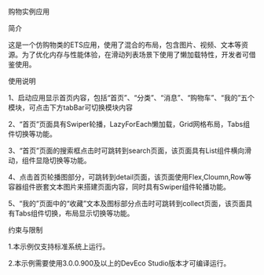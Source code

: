 购物实例应用

简介

这是一个仿购物类的ETS应用，使用了混合的布局，包含图片、视频、文本等资源。为了优化内存与性能体验，在滑动列表场景下使用了懒加载特性，开发者可借鉴使用。

使用说明

1、启动应用显示首页内容，包括“首页”、“分类”、“消息”、“购物车”、“我的”五个模块，可点击下方tabBar可切换模块内容

2、“首页”页面具有Swiper轮播，LazyForEach懒加载，Grid网格布局，Tabs组件切换等功能。

3、“首页”页面的搜索框点击时可跳转到search页面，该页面具有List组件横向滑动，组件显隐切换等功能。

4、点击首页轮播图部分，可跳转到detail页面，该页面使用Flex,Cloumn,Row等容器组件嵌套文本图片来搭建页面内容，同时具有Swiper组件轮播功能。

5、“我的”页面中的“收藏”文本及图标部分点击时可跳转到collect页面，该页面具有Tabs组件切换，布局显示切换等功能。

约束与限制

1.本示例仅支持标准系统上运行。

2.本示例需要使用3.0.0.900及以上的DevEco Studio版本才可编译运行。